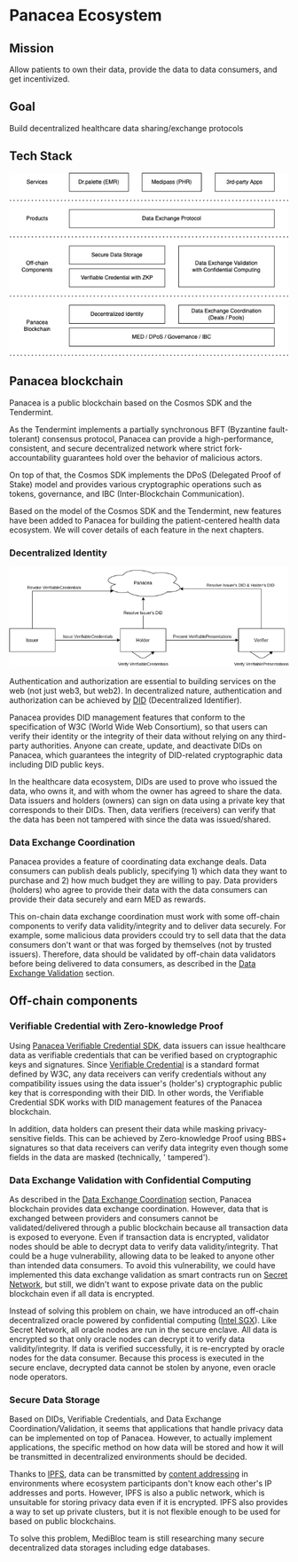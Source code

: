 # Panacea Ecosystem


## Mission

Allow patients to own their data, provide the data to data consumers, and get incentivized.


## Goal

Build decentralized healthcare data sharing/exchange protocols


## Tech Stack

![](images/panacea-ecosystem.png)


## Panacea blockchain

Panacea is a public blockchain based on the Cosmos SDK and the Tendermint.

As the Tendermint implements a partially synchronous BFT (Byzantine fault-tolerant) consensus protocol,
Panacea can provide a high-performance, consistent, and secure decentralized network
where strict fork-accountability guarantees hold over the behavior of malicious actors.

On top of that, the Cosmos SDK implements the DPoS (Delegated Proof of Stake) model
and provides various cryptographic operations such as tokens, governance, and IBC (Inter-Blockchain Communication).

Based on the model of the Cosmos SDK and the Tendermint,
new features have been added to Panacea for building the patient-centered health data ecosystem.
We will cover details of each feature in the next chapters.


### Decentralized Identity

![](images/did-vc.png)

Authentication and authorization are essential to building services on the web (not just web3, but web2).
In decentralized nature, authentication and authorization can be achieved by [DID](https://www.w3.org/TR/did-core/) (Decentralized Identifier).

Panacea provides DID management features that conform to the specification of W3C (World Wide Web Consortium),
so that users can verify their identity or the integrity of their data without relying on any third-party authorities.
Anyone can create, update, and deactivate DIDs on Panacea, which guarantees the integrity of
DID-related cryptographic data including DID public keys.

In the healthcare data ecosystem, DIDs are used to prove who issued the data, who owns it, and with whom the owner has agreed to share the data.
Data issuers and holders (owners) can sign on data using a private key that corresponds to their DIDs.
Then, data verifiers (receivers) can verify that the data has been not tampered with since the data was issued/shared.

### Data Exchange Coordination

Panacea provides a feature of coordinating data exchange deals.
Data consumers can publish deals publicly, specifying 1) which data they want to purchase and 2) how much budget they are willing to pay.
Data providers (holders) who agree to provide their data with the data consumers can provide their data securely and earn MED as rewards.

This on-chain data exchange coordination must work with some off-chain components to verify data validity/integrity and to deliver data securely.
For example, some malicious data providers ccould try to sell data that the data consumers don't want or that was forged by themselves (not by trusted issuers).
Therefore, data should be validated by off-chain data validators before being delivered to data consumers, as described in the [Data Exchange Validation](#data-exchange-validation-with-confidential-computing) section.


## Off-chain components

### Verifiable Credential with Zero-knowledge Proof

Using [Panacea Verifiable Credential SDK](https://github.com/medibloc/vc-sdk), data issuers can issue healthcare data as verifiable credentials that can be verified based on cryptographic keys and signatures.
Since [Verifiable Credential](https://www.w3.org/TR/vc-data-model/) is a standard format defined by W3C, any data receivers can verify credentials without any compatibility issues using the data issuer's (holder's) cryptographic public key that is corresponding with their DID.
In other words, the Verifiable Credential SDK works with DID management features of the Panacea blockchain.

In addition, data holders can present their data while masking privacy-sensitive fields.
This can be achieved by Zero-knowledge Proof using BBS+ signatures so that data receivers can verify data integrity even though some fields in the data are masked (technically, ' tampered').

### Data Exchange Validation with Confidential Computing

As described in the [Data Exchange Coordination](#data-exchange-coordination) section, Panacea blockchain provides data exchange coordination. However, data that is exchanged between providers and consumers cannot be validated/delivered through a public blockchain because all transaction data is exposed to everyone.
Even if transaction data is encrypted, validator nodes should be able to decrypt data to verify data validity/integrity.
That could be a huge vulnerability, allowing data to be leaked to anyone other than intended data consumers.
To avoid this vulnerability, we could have implemented this data exchange validation as smart contracts run on [Secret Network](https://scrt.network/), but still, we didn't want to expose private data on the public blockchain even if all data is encrypted.

Instead of solving this problem on chain, we have introduced an off-chain decentralized oracle powered by confidential computing ([Intel SGX](https://www.intel.com/content/www/us/en/developer/tools/software-guard-extensions/overview.html)).
Like Secret Network, all oracle nodes are run in the secure enclave. All data is encrypted so that only oracle nodes can decrypt it to verify data validity/integrity. If data is verified successfully, it is re-encrypted by oracle nodes for the data consumer.
Because this process is executed in the secure enclave, decrypted data cannot be stolen by anyone, even oracle node operators.

### Secure Data Storage

Based on DIDs, Verifiable Credentials, and Data Exchange Coordination/Validation, it seems that applications that handle privacy data can be implemented on top of Panacea.
However, to actually implement applications, the specific method on how data will be stored and how it will be transmitted in decentralized environments should be decided.

Thanks to [IPFS](https://ipfs.io/), data can be transmitted by [content addressing](https://docs.ipfs.tech/concepts/content-addressing/) in environments where ecosystem participants don't know each other's IP addresses and ports.
However, IPFS is also a public network, which is unsuitable for storing privacy data even if it is encrypted. IPFS also provides a way to set up private clusters, but it is not flexible enough to be used for based on public blockchains.

To solve this problem, MediBloc team is still researching many secure decentralized data storages including edge databases.
